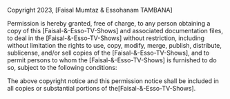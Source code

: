 Copyright 2023, [Faisal Mumtaz & Essohanam TAMBANA]

Permission is hereby granted, free of charge, to any person obtaining a copy of
this [Faisal-&-Esso-TV-Shows] and associated documentation files, to deal in
the [Faisal-&-Esso-TV-Shows] without restriction, including without limitation
the rights to use, copy, modify, merge, publish, distribute, sublicense, and/or
sell copies of the [Faisal-&-Esso-TV-Shows], and to permit persons to whom the
[Faisal-&-Esso-TV-Shows] is furnished to do so, subject to the following conditions:

The above copyright notice and this permission notice shall be included in all copies 
or substantial portions of the[Faisal-&-Esso-TV-Shows].
